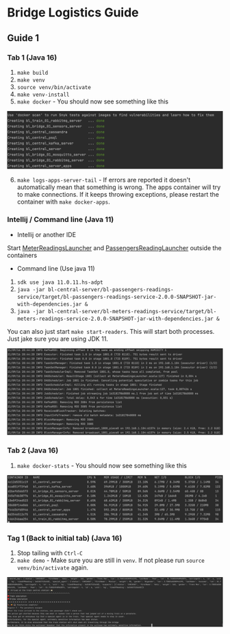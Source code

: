 # Bridge Logistics Guide

## Guide 1

### Tab 1 (Java 16)

1. `make build`
2. `make venv`
3. `source venv/bin/activate`
4. `make venv-install`
5. `make docker` - You should now see something like this

![make docker](./docs/images/Screenshot%202021-09-16%20at%2020.45.15.png "make docker")

6. `make logs-apps-server-tail` - If errors are reported it doesn't automatically mean that something is wrong. The apps container will try to make connections. If it keeps throwing exceptions, please restart the container with `make docker-apps`.

### Intellij / Command line (Java 11)

- Intellij or another IDE

Start [MeterReadingsLauncher](bl-central-server/bl-meters-readings-service/src/main/scala/org/jesperancinha/logistics/meters/readings/MetersReadingsLauncher.scala) and [PassengersReadingLauncher](bl-central-server/bl-passengers-readings-service/src/main/scala/org/jesperancinha/logistics/passengers.readings/PassengersReadingsLauncher.scala) outside the containers

- Command line (Use java 11)

1. `sdk use java 11.0.11.hs-adpt`
2. `java -jar bl-central-server/bl-passengers-readings-service/target/bl-passengers-readings-service-2.0.0-SNAPSHOT-jar-with-dependencies.jar &`
3. `java -jar bl-central-server/bl-meters-readings-service/target/bl-meters-readings-service-2.0.0-SNAPSHOT-jar-with-dependencies.jar &`

You can also just start `make start-readers`. This will start both processes. Just jake sure you are using JDK 11.

![make start-readers](./docs/images/Screenshot%202021-09-16%20at%2020.44.59.png "make start-readers")

### Tab 2 (Java 16)

1. `make docker-stats` - You should now see something like this

![make docker-stats](./docs/images/Screenshot%202021-09-16%20at%2020.44.16.png "make docker-stats")

### Tag 1 (Back to initial tab) (Java 16)

1. Stop tailing with `Ctrl-C`
2. `make demo` - Make sure you are still in `venv`. If not please run `source venv/bin/activate` again.

![make demo](./docs/images/Screenshot%202021-09-16%20at%2020.40.21.png "make demo")
